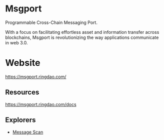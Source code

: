# Msgport

Programmable Cross-Chain Messaging Port.

With a focus on facilitating effortless asset and information transfer across blockchains, Msgport is revolutionizing the way applications communicate in web 3.0.

# Website
https://msgport.ringdao.com/

## Resources
https://msgport.ringdao.com/docs

## Explorers
* [Message Scan](https://scan.msgport.xyz/)

